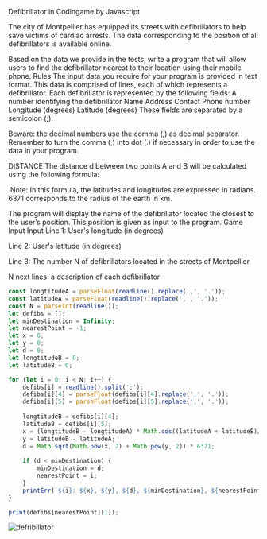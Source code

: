 Defibrillator in Codingame by Javascript

The city of Montpellier has equipped its streets with defibrillators to help save victims of cardiac arrests. The data corresponding to the position of all defibrillators is available online.

Based on the data we provide in the tests, write a program that will allow users to find the defibrillator nearest to their location using their mobile phone.
 	Rules
The input data you require for your program is provided in text format.
This data is comprised of lines, each of which represents a defibrillator. Each defibrillator is represented by the following fields:
A number identifying the defibrillator
Name
Address
Contact Phone number
Longitude (degrees)
Latitude (degrees)
These fields are separated by a semicolon (;).

Beware: the decimal numbers use the comma (,) as decimal separator. Remember to turn the comma (,) into dot (.) if necessary in order to use the data in your program.
 
DISTANCE
The distance d between two points A and B will be calculated using the following formula:


​
Note: In this formula, the latitudes and longitudes are expressed in radians. 6371 corresponds to the radius of the earth in km.

The program will display the name of the defibrillator located the closest to the user’s position. This position is given as input to the program.
 	Game Input
Input
Line 1: User's longitude (in degrees)

Line 2: User's latitude (in degrees)

Line 3: The number N of defibrillators located in the streets of Montpellier

N next lines: a description of each defibrillator


```.js
const longtitudeA = parseFloat(readline().replace(',', '.'));
const latitudeA = parseFloat(readline().replace(',', '.'));
const N = parseInt(readline());
let defibs = [];
let minDestination = Infinity;
let nearestPoint = -1;
let x = 0;
let y = 0;
let d = 0;
let longtitudeB = 0;
let latitudeB = 0;

for (let i = 0; i < N; i++) {
    defibs[i] = readline().split(';');
    defibs[i][4] = parseFloat(defibs[i][4].replace(',', '.'));
    defibs[i][5] = parseFloat(defibs[i][5].replace(',', '.'));
    
    longtitudeB = defibs[i][4];
    latitudeB = defibs[i][5];
    x = (longtitudeB - longtitudeA) * Math.cos((latitudeA + latitudeB)/2);
    y = latitudeB - latitudeA;
    d = Math.sqrt(Math.pow(x, 2) + Math.pow(y, 2)) * 6371;
    
    if (d < minDestination) {
        minDestination = d;
        nearestPoint = i;
    }
    printErr(`${i}: ${x}, ${y}, ${d}, ${minDestination}, ${nearestPoint}`);
}

print(defibs[nearestPoint][1]);
```
![defribillator](Defribillators.png)
